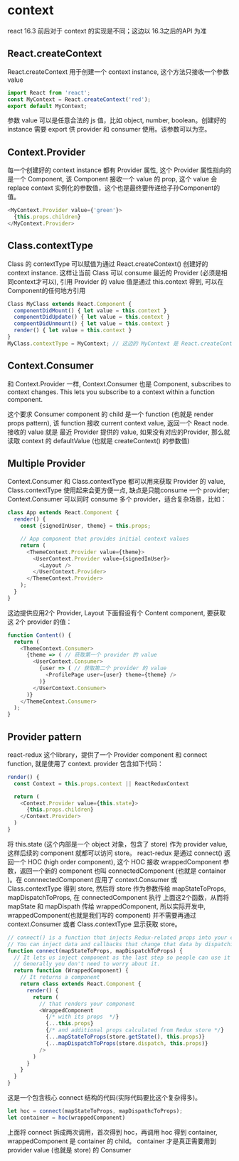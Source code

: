 # context 

react 16.3 前后对于 context 的实现是不同；这边以 16.3之后的API 为准

## React.createContext

React.createContext 用于创建一个 context instance, 这个方法只接收一个参数 value

```javascript
import React from 'react';
const MyContext = React.createContext('red');
export default MyContext;
```
参数 value 可以是任意合法的 js 值，比如 object, number, boolean。创建好的 instance 需要 export 供 provider 和 consumer 使用。该参数可以为空。

## Context.Provider

每一个创建好的 context instance 都有 Provider 属性, 这个 Provider 属性指向的是一个 Component, 该 Component 接收一个 value 的 prop, 这个 value 会 replace context 实例化的参数值，这个也是最终要传递给子孙Component的值。

```javascript
<MyContext.Provider value={'green'}>
  {this.props.children}
</MyContext.Provider>
```

## Class.contextType

Class 的 contextType 可以赋值为通过 React.createContext() 创建好的 context instance. 这样让当前 Class 可以 consume 最近的 Provider (必须是相同context才可以), 引用 Provider 的 value 值是通过 this.context 得到, 可以在 Component的任何地方引用

```javascript
Class MyClass extends React.Component {
  componentDidMount() { let value = this.context }
  componentDidUpdate() { let value = this.context }
  compoentDidUnmount() { let value = this.context }
  render() { let value = this.context }
}
MyClass.contextType = MyContext; // 这边的 MyContext 是 React.createContext() 创建的 instance
```

## Context.Consumer

和 Context.Provider 一样, Context.Consumer 也是 Component, subscribes to context changes. This lets you subscribe to a context within a function component.

这个要求 Consumer component 的 child 是一个 function (也就是 render props pattern), 该 function 接收 current context value, 返回一个 React node. 接收的 value 就是 最近 Provider 提供的 value, 如果没有对应的Provider, 那么就读取 context 的 defaultValue (也就是 createContext() 的参数值)

## Multiple Provider

Context.Consumer 和 Class.contextType 都可以用来获取 Provider 的 value,  Class.contextType 使用起来会更方便一点, 缺点是只能consume 一个 provider; Context.Consumer 可以同时 consume 多个 provider，适合复杂场景，比如：

```javascript
class App extends React.Component {
  render() {
    const {signedInUser, theme} = this.props;

    // App component that provides initial context values
    return (
      <ThemeContext.Provider value={theme}>
        <UserContext.Provider value={signedInUser}>
          <Layout />
        </UserContext.Provider>
      </ThemeContext.Provider>
    );
  }
}
```

这边提供应用2个 Provider, Layout 下面假设有个 Content component, 要获取这 2个 provider 的值：

```javascript
function Content() {
  return (
    <ThemeContext.Consumer>
      {theme => ( // 获取第一个 provider 的 value
        <UserContext.Consumer>
          {user => ( // 获取第二个 provider 的 value
            <ProfilePage user={user} theme={theme} />
          )}
        </UserContext.Consumer>
      )}
    </ThemeContext.Consumer>
  );
}
```

## Provider pattern

react-redux 这个library，提供了一个 Provider component 和 connect function, 就是使用了 context. provider 包含如下代码：

```javascript
render() {
  const Context = this.props.context || ReactReduxContext

  return (
    <Context.Provider value={this.state}>
      {this.props.children}
    </Context.Provider>
  )
}
```

将 this.state (这个内部是一个 object 对象，包含了 store) 作为 provider value, 这样后续的 component 就都可以访问 store。 react-redux 是通过 connect() 返回一个 HOC (high order component), 这个 HOC 接收 wrappedComponent 参数，返回一个新的 component 也叫 connectedComponent (也就是 container )。在 connnectedComponent 应用了 context.Consumer 或 Class.contextType 得到 store, 然后将 store 作为参数传给 mapStateToProps, mapDispatchToProps, 在 connectedComponent 执行 上面这2个函数，从而将 mapState 和 mapDispath 传给 wrappedComponent, 所以实际开发中, wrappedComponent(也就是我们写的 component) 并不需要再通过 context.Consumer 或者 Class.contextType 显示获取 store。

```javascript
// connect() is a function that injects Redux-related props into your component.
// You can inject data and callbacks that change that data by dispatching actions.
function connect(mapStateToProps, mapDispatchToProps) {
  // It lets us inject component as the last step so people can use it as a decorator.
  // Generally you don't need to worry about it.
  return function (WrappedComponent) {
    // It returns a component
    return class extends React.Component {
      render() {
        return (
          // that renders your component
          <WrappedComponent
            {/* with its props  */}
            {...this.props}
            {/* and additional props calculated from Redux store */}
            {...mapStateToProps(store.getState(), this.props)}
            {...mapDispatchToProps(store.dispatch, this.props)}
          />
        )
      }
    }
  }
}
```

这是一个包含核心 connect 结构的代码(实际代码要比这个复杂得多)。

```javascript
let hoc = connect(mapStateToProps, mapDispathcToProps);
let container = hoc(wrappedComponent)
```

上面将 connect 拆成两次调用，首次得到 hoc，再调用 hoc 得到 container, wrappedComponent 是 container 的 child。 container 才是真正需要用到 provider value (也就是 store) 的 Consumer
